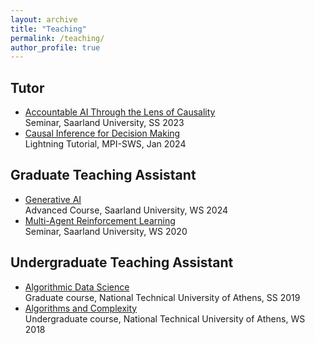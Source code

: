 ```yaml
---
layout: archive
title: "Teaching"
permalink: /teaching/
author_profile: true
---
```


Tutor
------------
- [Accountable AI Through the Lens of Causality](https://accountable-ai-s2023.mpi-sws.org/) <br> Seminar, Saarland University, SS 2023
- [Causal Inference for Decision Making](https://drive.google.com/file/d/1nYo333__YGwN9wQgSVSgJ4c_ncq33DI0/view?usp=sharing) <br> Lightning Tutorial, MPI-SWS, Jan 2024

Graduate Teaching Assistant
------------
- [Generative AI](https://generative-ai.mpi-sws.org/course-genai-w24/index.html) <br> Advanced Course, Saarland University, WS 2024
- [Multi-Agent Reinforcement Learning](https://multiagent-rl.mpi-sws.org/) <br> Seminar, Saarland University, WS 2020

Undergraduate Teaching Assistant
------------
- [Algorithmic Data Science](https://courses.corelab.ntua.gr/course/view.php?id=45) <br> Graduate course, National Technical University of Athens, SS 2019
- [Algorithms and Complexity](https://courses.corelab.ntua.gr/course/view.php?id=32) <br> Undergraduate course, National Technical University of Athens, WS 2018
